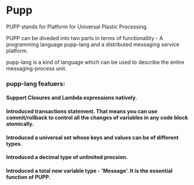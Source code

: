 Pupp
====
PUPP stands for Platform for Universal Plastic Processing.

PUPP can be diveded into two parts in terms of functionallity - A programming language pupp-lang and a distributed messaging service platform.

pupp-lang is a kind of language which can be used to describe the entire messaging-process unit. 

### pupp-lang featuers:

#### Support Closures and Lambda expressions natively. 

#### Introduced transactions statement. That means you can use commit/rollback to control all the changes of variables in any code block atomically.

#### Introduced a universal set whose keys and values can be of different types.

#### Introduced a decimal type of unlimited precsion.

#### Introduced a total new variable type - 'Message'. It is the essential function of PUPP.



